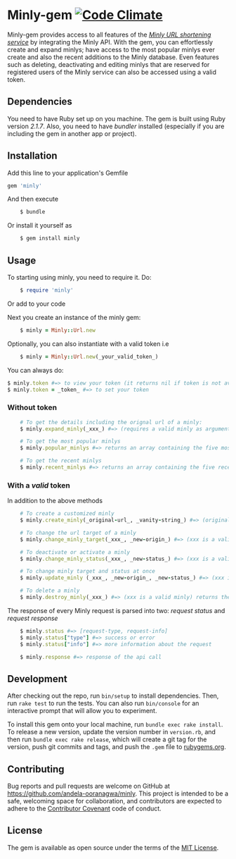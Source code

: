 # Minly-gem [![Code Climate](https://codeclimate.com/github/andela-ooranagwa/minly-gem/badges/gpa.svg)](https://codeclimate.com/github/andela-ooranagwa/minly-gem)

Minly-gem provides access to all features of the [_Minly URL shortening service_](http://github.com/andela-ooranagwa/minly) by integrating the Minly API. With the gem, you can effortlessly create and expand minlys; have access to the most popular minlys ever create and also the recent additions to the Minly database. Even features such as deleting, deactivating and editing minlys that are reserved for registered users of the Minly service can also be accessed using a valid token.

## Dependencies
You need to have Ruby set up on you machine. The gem is built using Ruby version _2.1.7_. Also, you need to have _bundler_ installed (especially if you are including the gem in another app or project).

## Installation
Add this line to your application's Gemfile
```ruby
gem 'minly'
```
And then execute
```ruby
    $ bundle
```
Or install it yourself as
```ruby
    $ gem install minly
```

## Usage
To starting using minly, you need to require it. Do:
```ruby
    $ require 'minly'
```
Or add to your code

Next you create an instance of the minly gem:
```ruby
    $ minly = Minly::Url.new
```
Optionally, you can also instantiate with a valid token i.e

```ruby
    $ minly = Minly::Url.new(_your_valid_token_)
```
You can always do:
```ruby
$ minly.token #=> to view your token (it returns nil if token is not available)
$ minly.token = _token_ #=> to set your token
```
### Without token
```ruby
    # To get the details including the orignal url of a minly:
    $ minly.expand_minly(_xxx_) #=> (requires a valid minly as argument) returns all the details of the given minly: xxx. Returns an empty hash if the details of the given minly is not found.
```
```ruby
    # To get the most popular minlys
    $ minly.popular_minlys #=> returns an array containing the five most popular minlys.
```
```ruby
    # To get the recent minlys
    $ minly.recent_minlys #=> returns an array containing the five recent minlys.
```

### With a _valid_ token
  In addition to the above methods
```ruby
    # To create a customized minly
    $ minly.create_minly(_original-url_, _vanity-string_) #=> (original-url should be a valid url, vanity-string should be any alphanumeric character(s)) returns details of the created minly.

```
```ruby
    # To change the url target of a minly
    $ minly.change_minly_target(_xxx_, _new-origin_) #=> (xxx is a valid minly, new-origin is the new origin to assign to xxx) returns the updated minly information
```
```ruby
    # To deactivate or activate a minly
    $ minly.change_minly_status(_xxx_, _new-status_) #=> (xxx is a valid minly, new-status is the status (true or false) to assign to xxx) returns the updated minly information
```
```ruby
    # To change minly target and status at once
    $ minly.update_minly (_xxx_, _new-origin_, _new-status_) #=> (xxx is a valid minly, new-origin is the new origin to assign to xxx, new-status is the status (true or false) to assign to xxx)
```
```ruby
    # To delete a minly
    $ minly.destroy_minly(_xxx_) #=> (xxx is a valid minly) returns the information of the deleted minly
```

The response of every Minly request is parsed into two: _request status_ and _request response_

```ruby
    $ minly.status #=> [request-type, request-info]
    $ minly.status["type"] #=> success or error
    $ minly.status["info"] #=> more information about the request
```
```ruby
    $ minly.response #=> response of the api call
```

## Development

After checking out the repo, run `bin/setup` to install dependencies. Then, run `rake test` to run the tests. You can also run `bin/console` for an interactive prompt that will allow you to experiment.

To install this gem onto your local machine, run `bundle exec rake install`. To release a new version, update the version number in `version.rb`, and then run `bundle exec rake release`, which will create a git tag for the version, push git commits and tags, and push the `.gem` file to [rubygems.org](https://rubygems.org).

## Contributing

Bug reports and pull requests are welcome on GitHub at https://github.com/andela-ooranagwa/minly. This project is intended to be a safe, welcoming space for collaboration, and contributors are expected to adhere to the [Contributor Covenant](contributor-covenant.org) code of conduct.


## License

The gem is available as open source under the terms of the [MIT License](http://opensource.org/licenses/MIT).
